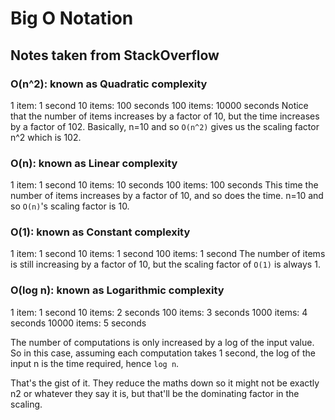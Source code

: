 # Big O Notation

## Notes taken from StackOverflow

### O(n^2): known as Quadratic complexity

1 item: 1 second
10 items: 100 seconds
100 items: 10000 seconds
Notice that the number of items increases by a factor of 10, but the time increases by a factor of 102. Basically, n=10 and so `O(n^2)` gives us the scaling factor n^2 which is 102.

### O(n): known as Linear complexity

1 item: 1 second
10 items: 10 seconds
100 items: 100 seconds
This time the number of items increases by a factor of 10, and so does the time. n=10 and so `O(n)`'s scaling factor is 10.

### O(1): known as Constant complexity

1 item: 1 second
10 items: 1 second
100 items: 1 second
The number of items is still increasing by a factor of 10, but the scaling factor of `O(1)` is always 1.

### O(log n): known as Logarithmic complexity

1 item: 1 second
10 items: 2 seconds
100 items: 3 seconds
1000 items: 4 seconds
10000 items: 5 seconds

The number of computations is only increased by a log of the input value. So in this case, assuming each computation takes 1 second, the log of the input n is the time required, hence `log n`.

That's the gist of it. They reduce the maths down so it might not be exactly n2 or whatever they say it is, but that'll be the dominating factor in the scaling.
